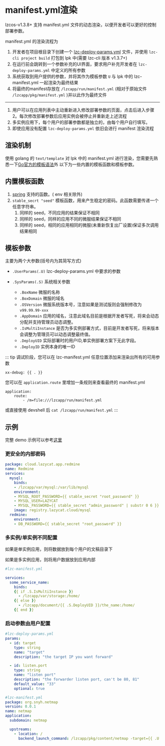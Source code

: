 # manifest.yml渲染

lzcos-v1.3.8+ 支持 manifest.yml 文件的动态渲染，以便开发者可以更好的控制部署参数。

manifest.yml 的渲染流程为

1. 开发者在项目根目录下创建一个 [lzc-deploy-params.yml](./spec/deploy-params) 文件，并使用 `lzc-cli project build` 打包到 lpk 中(需要 lzc-cli 版本 v1.3.7+)
2. 在运行前会跳转到一个参数补充的UI界面，要求用户补充开发者在 `lzc-deploy-params.yml` 中定义的所有参数
3. 系统获取到用户提供的参数，并将其作为模板参数 `U` 与 lpk 中的 lzc-manifest.yml 一起渲染为最终结果
4. 将最终的manifest存放在 `/lzcapp/run/manifest.yml` (相对于原始文件 `/lzcapp/pkg/manifest.yml` )并以此作为最终文件


--------------

1. 用户可以在应用列表中主动重新进入修改部署参数的页面，点击后进入步骤 2。每次修改部署参数后应用实例会被停止并重新走上述流程
2. 多实例应用下，每个用户的部署参数都是独立的，由每个用户自行填写。
3. 即使应用没有配置 `lzc-deploy-params.yml` 依旧会进行 manifest 渲染流程

## 渲染机制

使用 golang 的 `text/template` 对 lpk 中的 manifest.yml 进行渲染，您需要先熟悉一下[Go官方的模板语法](https://pkg.go.dev/text/template)外
以下为一些内置的模板函数和模板参数。


## 内置模板函数

1. [spring](https://masterminds.github.io/sprig/) 支持的函数。( env 相关除外)
2.  `stable_secrt "seed"` 模板函数，用来产生稳定的密码。此函数需要传递一个任意字符串。
    1. 同样的 seed，不同应用的结果保证不相同
    1. 同样的 seed，同样的应用不同的微服结果保证不相同
    2. 同样的 seed，相同的应用相同的微服(未重新恢复出厂设置)保证多次调用结果相同

## 模板参数

主要为两个大参数(括号内为其简写方式)

- `.UserParams(.U)` lzc-deploy-params.yml 中要求的参数

- `.SysParams(.S)` 系统相关参数
    - `.BoxName`  微服的名称
    - `.BoxDomain`  微服的域名
    - `.OSVersion`  微服系统版本号，注意如果是测试版则会强制修改为 `v99.99.99-xxx`
    - `.AppDomain`  应用的域名，注意此域名目前是根据开发者写死，将来会动态分配并支持管理员动态调整。
    - `.IsMultiInstance` 是否为多实例部署方式，目前是开发者写死，将来版本会调整为管理员可以动态调整最终值。
    - `.DeployUID`  实际部署时的用户ID,单实例部署方案下无此字段。
    - `.DeployID`   实例本身的唯一ID



::: tip
调试阶段，您可以在 lzc-manifest.yml 任意位置添加来渲染出所有的可用参数
```
xx-debug: {{ . }}
```

您可以在 `application.route` 里增加一条规则来查看最终的 manifest.yml
```
application:
    route:
        - /m=file:///lzcapp/run/manifest.yml
```
或直接使用 devshell 后 `cat /lzcapp/run/manifest.yml`
:::

## 示例

完整 demo 示例可以参考[这里](https://gitee.com/lazycatcloud/netmap)

### 更安全的内部密码

```yml
package: cloud.lazycat.app.redmine
name: Redmine
services:
  mysql:
    binds:
    - /lzcapp/var/mysql:/var/lib/mysql
    environment:
    - MYSQL_ROOT_PASSWORD={{ stable_secret "root_password" }}
    - MYSQL_USER=LAZYCAT
    - MYSQL_PASSWORD={{ stable_secret "admin_password" | substr 0 6 }}
    image: registry.lazycat.cloud/mysql
  redmine:
    environment:
    - DB_PASSWORD={{ stable_secret "root_password" }}
```

### 多实例/单实例不同配置

如果是单实例应用，则将数据放到每个用户的文稿目录下

如果是多实例应用，则将用户数据放到应用内部


```yml
#lzc-manifest.yml

services:
  some_service_name:
    binds:
    {{ if .S.IsMultiInstance }}
      - /lzcapp/var/storage:/home/
    {{ else }}
      - /lzcapp/document/{{ .S.DeployUID }}/the_name:/home/
    {{ end }}
```


### 启动参数由用户配置
```yml
#lzc-deploy-params.yml
params:
  - id: target
    type: string
    name: "target"
    description: "the target IP you want forward"

  - id: listen.port
    type: string
    name: "listen port"
    description: "the forwarder listen port, can't be 80, 81"
    default_value: "33"
    optional: true
```

```yml
#lzc-manifest.yml
package: org.snyh.netmap
version: 0.0.1
name: netmap
application:
  subdomain: netmap

  upstreams:
    - location: /
      backend_launch_command: /lzcapp/pkg/content/netmap -target={{ .U.target }} -port={{ index .U "listen.port" }}
```

